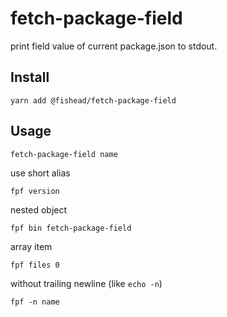 # fetch-package-field

print field value of current package.json to stdout.

## Install

```shell
yarn add @fishead/fetch-package-field
```

## Usage

```shell
fetch-package-field name
```

use short alias

```shell
fpf version
```

nested object

```shell
fpf bin fetch-package-field
```

array item

```shell
fpf files 0
```

without trailing newline (like `echo -n`)

```shell
fpf -n name
```
